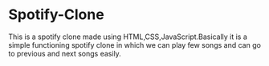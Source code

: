 # Spotify-Clone
This is a spotify clone made using HTML,CSS,JavaScript.Basically it is a simple functioning spotify clone in which we can play few songs and can go to previous and next songs easily.
